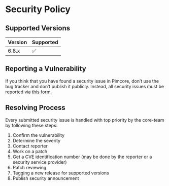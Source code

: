 # Security Policy

## Supported Versions

| Version | Supported          |
| ------- | ------------------ |
| 6.8.x   | :white_check_mark: |

## Reporting a Vulnerability

If you think that you have found a security issue in Pimcore, 
don’t use the bug tracker and don’t publish it publicly. 
Instead, all security issues must be reported via [this form](https://pimcorehq.wufoo.com/forms/pimcore-security-report/).


## Resolving Process
Every submitted security issue is handled with top priority by the core-team by following these steps: 

1. Confirm the vulnerability
2. Determine the severity
3. Contact reporter
4. Work on a patch
5. Get a CVE identification number (may be done by the reporter or a security service provider)
6. Patch reviewing 
7. Tagging a new release for supported versions
8. Publish security announcement

